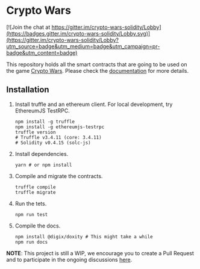 # Crypto Wars

[![Join the chat at https://gitter.im/crypto-wars-solidity/Lobby](https://badges.gitter.im/crypto-wars-solidity/Lobby.svg)](https://gitter.im/crypto-wars-solidity/Lobby?utm_source=badge&utm_medium=badge&utm_campaign=pr-badge&utm_content=badge)

This repository holds all the smart contracts that are going to be used on the game [Crypto Wars](https://e11.io).
Please check the [documentation](https://e11-io.github.io/crypto-wars-solidity/) for more details.

## Installation

1. Install truffle and an ethereum client. For local development, try EthereumJS TestRPC.
    ```shell
    npm install -g truffle
    npm install -g ethereumjs-testrpc
    truffle version
    # Truffle v3.4.11 (core: 3.4.11)
    # Solidity v0.4.15 (solc-js)
    ```

2. Install dependencies.
    ```shell
    yarn # or npm install
    ```
3. Compile and migrate the contracts.
    ```shell
    truffle compile
    truffle migrate
    ```

4. Run the tets.
    ```shell
    npm run test
    ```

5. Compile the docs.
    ```shell
    npm install @digix/doxity # This might take a while
    npm run docs
    ```

**NOTE**: This project is still a WIP, we encourage you to create a Pull Request and to participate in the ongoing discussions [here](https://github.com/e11-io/crypto-wars-solidity/issues).
